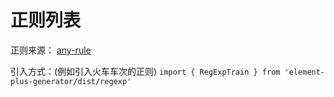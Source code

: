 # 正则列表

正则来源： [any-rule](https://github.com/any86/any-rule)

引入方式：(例如引入火车车次的正则) `import { RegExpTrain } from 'element-plus-generator/dist/regexp'`


<!-- <RegexpCom/>

<script setup>
import RegexpCom from './../../../element-plus-generator-demo/src/views/Regexp/index.vue'
</script> -->


<div v-loading="loading">
  <div class="code"  id="regexp" />
</div>


<script setup>
  import {onMounted,ref} from 'vue'
  let loading = ref(true)
  onMounted(()=>{
    let iframe = document.createElement("iframe");
    iframe.style.width = '100%'
    iframe.src = "https://qq390405712.gitee.io/element-plus-generator-demo/";
    if (iframe.attachEvent) {
        iframe.attachEvent("onload", function () {
            loading.value = false
        });
    } else {
        iframe.onload = function () {
            loading.value = false
        };
    }
    document.querySelector("#regexp").appendChild(iframe);
  })
</script>
